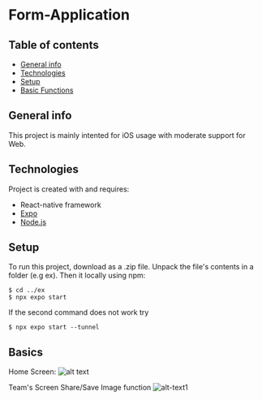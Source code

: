# Form-Application
## Table of contents
* [General info](#general-info)
* [Technologies](#technologies)
* [Setup](#setup)
* [Basic Functions](#basics)

## General info
This project is mainly intented for iOS usage with moderate support for Web. 
	
## Technologies
Project is created with and requires:
* React-native framework
* [Expo](https://docs.expo.dev/get-started/installation/)
* [Node.js](https://nodejs.org/en) 

## Setup
To run this project, download as a .zip file.
Unpack the file's contents in a folder (e.g ex).
Then  it locally using npm:
```
$ cd ../ex
$ npx expo start 
```
If the second command does not work try
```
$ npx expo start --tunnel
```

## Basics
Home Screen:
![alt text][hs]

[hs]: https://cdn.discordapp.com/attachments/452342785215954957/1111982590874890240/6BF63E0E-320F-4974-AC86-C7B87970AC0A.png "Home Screen"

Team's Screen Share/Save Image function
![alt-text1][exs]

[exs]: https://cdn.discordapp.com/attachments/452342785215954957/1111983375775965245/6A8F1ACC-2744-4C48-AD28-5EBE8A39BAF2.png "Share/Save Image"
